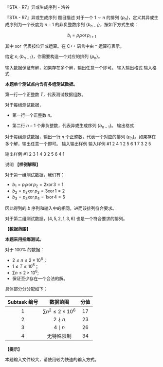 



『STA - R7』异或生成序列 - 洛谷














『STA - R7』异或生成序列
题目描述
对于一个 $1 \sim n$ 的排列 $\{p_n\}$，定义其异或生成序列为一个长度为 $n - 1$ 的非负整数序列 $\{b_{n - 1}\}$，按如下方式生成：

$$b_i = p_i \operatorname{xor} p_{i + 1}$$

其中 $\operatorname{xor}$ 代表按位异或运算。在 C++ 语言中由 `^` 运算符表示。

给定 $n, \{b_{n - 1}\}$，你需要构造一个对应的排列 $\{p_n\}$。

输入数据保证有解，如果存在多个解，输出任意一个即可。
输入输出格式
输入格式

**本题单个测试点内含有多组测试数据。**

第一行一个正整数 $T$，代表测试数据组数。

对于每组测试数据，

- 第一行一个正整数 $n$。

- 第二行 $n - 1$ 个非负整数，代表异或生成序列 $\{b_{n - 1}\}$。
输出格式

对于每组测试数据，输出一行 $n$ 个正整数，代表一个对应的排列 $\{p_n\}$。如果存在多个解，输出任意一个即可。
输入输出样例
输入样例 #1
2
4
1 2 5
6
1 7 3 2 5

输出样例 #1
2 3 1 4
3 2 5 6 4 1

说明
**【样例解释】**

对于第一组测试数据，我们有：

- $b_1 = p_1 \operatorname{xor} p_2 = 2 \operatorname{xor} 3 = 1$
- $b_2 = p_2 \operatorname{xor} p_3 = 3 \operatorname{xor} 1 = 2$
- $b_3 = p_3 \operatorname{xor} p_4 = 1 \operatorname{xor} 4 = 5$

因此得到的 $b$ 序列和输入中的相同，进而该排列符合要求。

对于第二组测试数据，$[4,5,2,1,3,6]$ 也是一个符合要求的排列。

**【数据范围】**

**本题采用捆绑测试。**

对于 $100\%$ 的数据：

- $2 \le n \le 2 \times 10^6$；
- $1 \le T \le 10^6$；
- $\sum n \le 2 \times 10^6$;
- 保证至少存在一个合法的解。

具体部分分分配如下：

|Subtask 编号|数据范围|分值|
|:--------:|:--------:|:--------:|
|1|$\sum n^2 \le 2 \times 10^6$|$17$|
|2|$2 \nmid n$|$23$|
|3|$4 \mid n$|$26$|
|4|无特殊限制|$34$|


**【提示】**

本题输入文件较大，请使用较为快速的输入方式。






